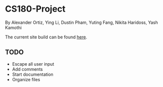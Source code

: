 # CS180-Project

By Alexander Ortiz, Ying Li, Dustin Pham, Yuting Fang, Nikita Haridoss, Yash Kamothi

The current site build can be found [here](http://104.236.163.138/).


TODO
----
* Escape all user input
* Add comments
* Start documentation
* Organize files
